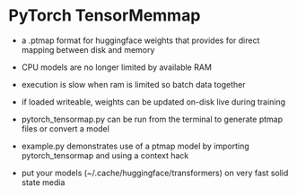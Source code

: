 # PyTorch TensorMemmap

- a .ptmap format for huggingface weights that provides for direct mapping between disk and memory

- CPU models are no longer limited by available RAM

- execution is slow when ram is limited so batch data together

- if loaded writeable, weights can be updated on-disk live during training

- pytorch_tensormap.py can be run from the terminal to generate ptmap files or convert a model

- example.py demonstrates use of a ptmap model by importing pytorch_tensormap and using a context hack

- put your models (~/.cache/huggingface/transformers) on very fast solid state media
